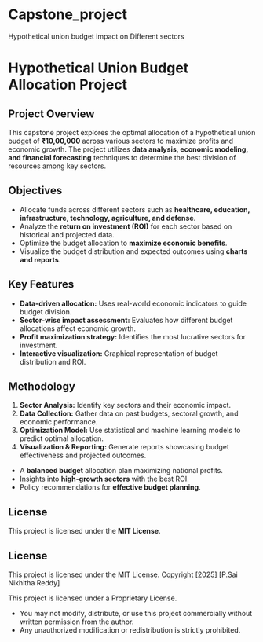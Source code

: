 # Capstone_project
Hypothetical union budget impact on Different sectors
# Hypothetical Union Budget Allocation Project

## Project Overview
This capstone project explores the optimal allocation of a hypothetical union budget of **₹10,00,000** across various sectors to maximize profits and economic growth. The project utilizes **data analysis, economic modeling, and financial forecasting** techniques to determine the best division of resources among key sectors.

## Objectives
- Allocate funds across different sectors such as **healthcare, education, infrastructure, technology, agriculture, and defense**.
- Analyze the **return on investment (ROI)** for each sector based on historical and projected data.
- Optimize the budget allocation to **maximize economic benefits**.
- Visualize the budget distribution and expected outcomes using **charts and reports**.

## Key Features
- **Data-driven allocation:** Uses real-world economic indicators to guide budget division.
- **Sector-wise impact assessment:** Evaluates how different budget allocations affect economic growth.
- **Profit maximization strategy:** Identifies the most lucrative sectors for investment.
- **Interactive visualization:** Graphical representation of budget distribution and ROI.

## Methodology
1. **Sector Analysis:** Identify key sectors and their economic impact.
2. **Data Collection:** Gather data on past budgets, sectoral growth, and economic performance.
3. **Optimization Model:** Use statistical and machine learning models to predict optimal allocation.
4. **Visualization & Reporting:** Generate reports showcasing budget effectiveness and projected outcomes.


- A **balanced budget** allocation plan maximizing national profits.
- Insights into **high-growth sectors** with the best ROI.
- Policy recommendations for **effective budget planning**.


## License
This project is licensed under the **MIT License**.
## License
This project is licensed under the MIT License.
Copyright [2025] [P.Sai Nikhitha Reddy]

This project is licensed under a Proprietary License.  
- You may not modify, distribute, or use this project commercially without written permission from the author.  
- Any unauthorized modification or redistribution is strictly prohibited.  



